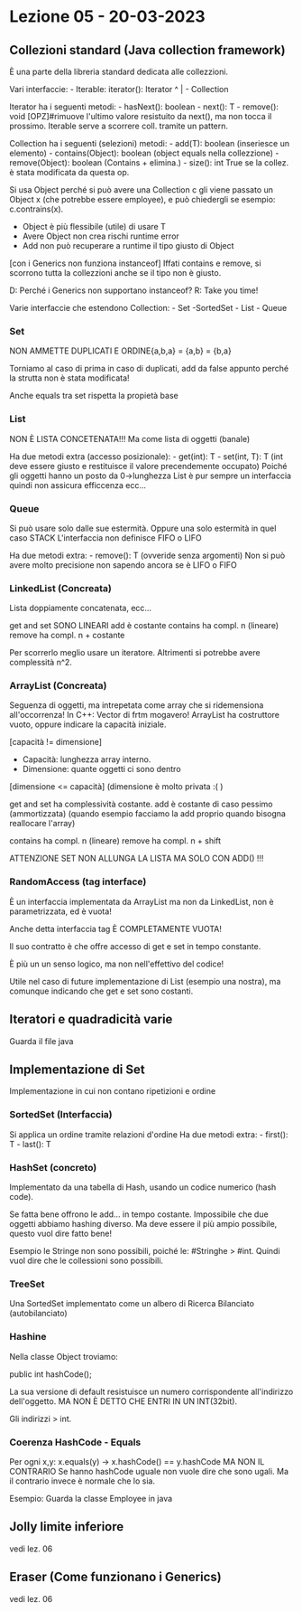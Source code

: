 # Lezione 05 - 20-03-2023

## Collezioni standard (Java collection framework)
È una parte della libreria standard dedicata alle collezzioni.

Vari interfaccie:
    - Iterable<T>: iterator(): Iterator<T>
           ^
           |
    - Collection<T>

Iterator<T> ha i seguenti metodi:
    - hasNext(): boolean
    - next(): T
    - remove(): void [OPZ]#rimuove l'ultimo valore resistuito da next(), ma non tocca il prossimo.
Iterable serve a scorrere coll. tramite un pattern.

Collection<T> ha i seguenti (selezioni) metodi:
    - add(T): boolean (inseriesce un elemento)
    - contains(Object): boolean (object equals nella collezzione)
    - remove(Object): boolean (Contains + elimina.)
    - size(): int 
True se la collez. è stata modificata da questa op.

Si usa Object perché si può avere una Collection<Employee> c gli viene passato un Object x (che potrebbe essere employee), e può chiedergli se esempio: c.contrains(x).

- Object è più flessibile (utile) di usare T
- Avere Object non crea rischi runtime error
- Add non può recuperare a runtime il tipo giusto di Object

[con i Generics non funziona instanceof]
Iffati contains e remove, si scorrono tutta la collezzioni anche se il tipo non è giusto.

D: Perché i Generics non supportano instanceof? 
R: Take you time!

Varie interfaccie che estendono Collection<T>:
    - Set<T> 
        -SortedSet<T>
    - List<T>
    - Queue<T>

### Set 
NON AMMETTE DUPLICATI E ORDINE{a,b,a} = {a,b} = {b,a}

Torniamo al caso di prima in caso di duplicati, add da false appunto perché la strutta non è stata modificata!

Anche equals tra set rispetta la propietà base

### List
NON È LISTA CONCETENATA!!!
Ma come lista di oggetti (banale)

Ha due metodi extra (accesso posizionale):
    - get(int): T 
    - set(int, T): T (int deve essere giusto e restituisce il valore precendemente occupato)
Poiché gli oggetti hanno un posto da 0->lunghezza
List è pur sempre un interfaccia quindi non assicura efficcenza ecc...

### Queue
Si può usare solo dalle sue estermità.
Oppure una solo estermità in quel caso STACK
L'interfaccia non definisce FIFO o LIFO

Ha due metodi extra:
    - remove(): T (ovveride senza argomenti)
Non si può avere molto precisione non sapendo ancora se è LIFO o FIFO

### LinkedList<T> (Concreata)
Lista doppiamente concatenata, ecc...

get and set SONO LINEARI
add è costante
contains ha compl. n (lineare)
remove ha compl. n + costante

Per scorrerlo meglio usare un iteratore.
Altrimenti si potrebbe avere complessità n^2.

### ArrayList<T> (Concreata)
Seguenza di oggetti, ma intrepetata come array che si ridemensiona all'occorrenza!
In C++: Vector di frtm mogavero!
ArrayList ha costruttore vuoto, oppure indicare la capacità iniziale.

[capacità != dimensione]
- Capacità: lunghezza array interno.
- Dimensione: quante oggetti ci sono dentro

[dimensione <= capacità]
(dimensione è molto privata :( )

get and set ha complessività costante.
add è costante di caso pessimo (ammortizzata)
(quando esempio facciamo la add proprio quando bisogna reallocare l'array)

contains ha compl. n (lineare)
remove ha compl. n + shift

ATTENZIONE SET NON ALLUNGA LA LISTA
MA SOLO CON ADD() !!!

### RandomAccess (tag interface)
È un interfaccia implementata da ArrayList ma non da LinkedList, non è parametrizzata, ed è vuota!

Anche detta interfaccia tag È COMPLETAMENTE VUOTA!

Il suo contratto è che offre accesso di get e set in tempo constante.

È più un un senso logico, ma non nell'effettivo del codice!

Utile nel caso di future implementazione di List (esempio una nostra), ma comunque indicando che get e set sono costanti.

## Iteratori e quadradicità varie 
Guarda il file java

## Implementazione di Set
Implementazione in cui non contano ripetizioni e ordine

### SortedSet<T> (Interfaccia)
Si applica un ordine tramite relazioni d'ordine
Ha due metodi extra:
    - first(): T
    - last(): T

### HashSet<T> (concreto)
Implementato da una tabella di Hash, usando un codice numerico (hash code).

Se fatta bene offrono le add... in tempo costante.
Impossibile che due oggetti abbiamo hashing diverso.
Ma deve essere il più ampio possibile, questo vuol dire fatto bene!

Esempio le Stringe non sono possibili, poiché le:
#Stringhe > #int.
Quindi vuol dire che le collessioni sono possibili.



### TreeSet<T>
Una SortedSet implementato come un albero di Ricerca Bilanciato (autobilanciato)

### Hashine
Nella classe Object troviamo:

public int hashCode();

La sua versione di default resistuisce un numero corrispondente all'indirizzo dell'oggetto.
MA NON È DETTO CHE ENTRI IN UN INT(32bit).

Gli indirizzi > int.

### Coerenza HashCode - Equals
Per ogni x,y: x.equals(y) -> x.hashCode() == y.hashCode
MA NON IL CONTRARIO
Se hanno hashCode uguale non vuole dire che sono ugali.
Ma il contrario invece è normale che lo sia.

Esempio:
Guarda la classe Employee in java

## Jolly limite inferiore 
vedi lez. 06

## Eraser (Come funzionano i Generics)
vedi lez. 06
